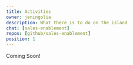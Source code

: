 ```yaml
---
title: Activities
owner: jeningolia
description: What there is to do on the island
chat: [sales-enablement]
repos: [github/sales-enablement]
position: 1
---
```


Coming Soon!
